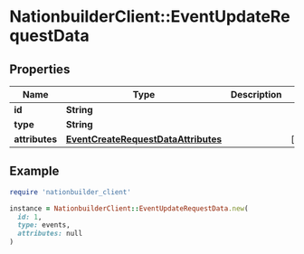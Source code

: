 # NationbuilderClient::EventUpdateRequestData

## Properties

| Name | Type | Description | Notes |
| ---- | ---- | ----------- | ----- |
| **id** | **String** |  |  |
| **type** | **String** |  |  |
| **attributes** | [**EventCreateRequestDataAttributes**](EventCreateRequestDataAttributes.md) |  | [optional] |

## Example

```ruby
require 'nationbuilder_client'

instance = NationbuilderClient::EventUpdateRequestData.new(
  id: 1,
  type: events,
  attributes: null
)
```


